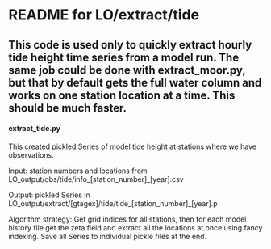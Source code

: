 # README for LO/extract/tide

## This code is used only to quickly extract hourly tide height time series from a model run. The same job could be done with extract_moor.py, but that by default gets the full water column and works on one station location at a time. This should be much faster.

#### extract_tide.py

This created pickled Series of model tide height at stations where we have observations.

Input: station numbers and locations from LO_output/obs/tide/info_[station_number]_[year].csv

Output: pickled Series in LO_output/extract/[gtagex]/tide/tide_[station_number]_[year].p

Algorithm strategy: Get grid indices for all stations, then for each model history file get the zeta field and extract all the locations at once using fancy indexing. Save all Series to individual pickle files at the end.
